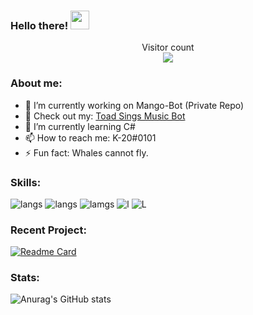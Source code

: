 ### Hello there! <img src="https://raw.githubusercontent.com/MartinHeinz/MartinHeinz/master/wave.gif" width="30px">
<p align="center"> 
  Visitor count<br>
  <img src="https://profile-counter.glitch.me/K-209/count.svg" />
</p>

### About me:
- 🔭 I’m currently working on Mango-Bot (Private Repo)
- 👀 Check out my: [Toad Sings Music Bot](https://github.com/K-209/Toad-Sings-Discord-Bot)
- 🌱 I’m currently learning C#
- 📫 How to reach me: K-20#0101
- ⚡ Fun fact: Whales cannot fly.

### Skills:
![langs](https://img.shields.io/badge/Python-FFD43B?style=for-the-badge&logo=python&logoColor=darkgreen)
![langs](https://img.shields.io/badge/CSS3-1572B6?style=for-the-badge&logo=css3&logoColor=white)
![lamgs](https://img.shields.io/badge/JavaScript-F7DF1E?style=for-the-badge&logo=javascript&logoColor=black)
![l](https://img.shields.io/badge/HTML5-E34F26?style=for-the-badge&logo=html5&logoColor=white)
![L](https://img.shields.io/badge/Node.js-43853D?style=for-the-badge&logo=node-dot-js&logoColor=white)

### Recent Project:
[![Readme Card](https://github-readme-stats.vercel.app/api/pin/?username=K-209&repo=Toad-Sings-Discord-Bot&theme=nightowl)](https://github.com/K-209/Toad-Sings-Discord-Bot) 

### Stats:
![Anurag's GitHub stats](https://github-readme-stats.vercel.app/api?username=K-209&show_icons=true&theme=nightowl)


